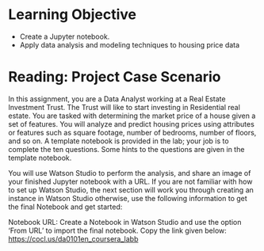 # Learning Objective

* Create a Jupyter notebook.
* Apply data analysis and modeling techniques to housing price data

# Reading: Project Case Scenario

In this assignment, you are a Data Analyst working at a Real Estate Investment Trust. The Trust will like to start investing in Residential real estate. You are tasked with determining the market price of a house given a set of features. You will analyze and predict housing prices using attributes or features such as square footage, number of bedrooms, number of floors, and so on. A template notebook is provided in the lab; your job is to complete the ten questions. Some hints to the questions are given in the template notebook.

You will use Watson Studio to perform the analysis, and share an image of your finished Jupyter notebook with a URL. If you are not familiar with how to set up Watson Studio, the next section will work you through creating an instance in Watson Studio otherwise, use the following information to get the final Notebook and get started:

Notebook URL: Create a Notebook in Watson Studio and use the option ‘From URL’ to import the final notebook. Copy the link given below: https://cocl.us/da0101en_coursera_labb


